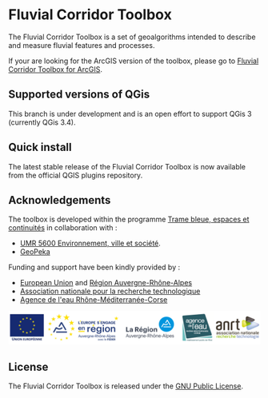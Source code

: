 # Fluvial Corridor Toolbox

The Fluvial Corridor Toolbox is a set of geoalgorithms intended to describe and measure fluvial features and processes.

If your are looking for the ArcGIS version of the toolbox,
please go to [Fluvial Corridor Toolbox for ArcGIS](https://github.com/EVS-GIS/Fluvial-Corridor-Toolbox-ArcGIS).

## Supported versions of QGis

This branch is under development and is an open effort to support QGis 3 (currently QGis 3.4).

## Quick install

The latest stable release of the Fluvial Corridor Toolbox is now available from the official QGIS plugins repository. 

## Acknowledgements

The toolbox is developed within the programme
[Trame bleue, espaces et continuités](https://www.tramebleue.fr/)
in collaboration with :

* [UMR 5600 Environnement, ville et société](http://umr5600.cnrs.fr/fr/accueil/).
* [GeoPeka](http://www.geopeka.com)

Funding and support have been kindly provided by :

* [European Union](http://www.europe-en-france.gouv.fr/Centre-de-ressources/Actualites/Le-FEDER-qu-est-ce-que-c-est)
  and [Région Auvergne-Rhône-Alpes](https://www.auvergnerhonealpes.fr/)
* [Association nationale pour la recherche technologique](http://www.anrt.asso.fr/fr)
* [Agence de l'eau Rhône-Méditerranée-Corse](https://www.eaurmc.fr/)

![Supporting Partners](img/partners.png)

## License

The Fluvial Corridor Toolbox is released under the [GNU Public License](https://github.com/EVS-GIS/fct-qgis/blob/master/LICENSE).
